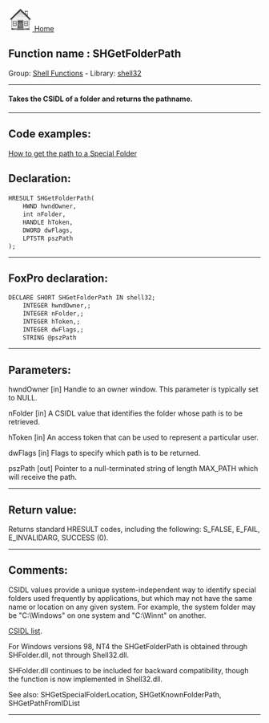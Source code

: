 [<img src="../../images/home.png"> Home ](https://github.com/VFPX/Win32API)  

## Function name : SHGetFolderPath
Group: [Shell Functions](../../functions_group.md#Shell_Functions)  -  Library: [shell32](../../libraries.md#shell32)  
***  


#### Takes the CSIDL of a folder and returns the pathname.
***  


## Code examples:
[How to get the path to a Special Folder](../../samples/sample_415.md)  

## Declaration:
```foxpro  
HRESULT SHGetFolderPath(
	HWND hwndOwner,
	int nFolder,
	HANDLE hToken,
	DWORD dwFlags,
	LPTSTR pszPath
);  
```  
***  


## FoxPro declaration:
```foxpro  
DECLARE SHORT SHGetFolderPath IN shell32;
	INTEGER hwndOwner,;
	INTEGER nFolder,;
	INTEGER hToken,;
	INTEGER dwFlags,;
	STRING @pszPath  
```  
***  


## Parameters:
hwndOwner
[in] Handle to an owner window. This parameter is typically set to NULL. 

nFolder
[in] A CSIDL value that identifies the folder whose path is to be retrieved.

hToken
[in] 
An access token that can be used to represent a particular user.

dwFlags
[in] Flags to specify which path is to be returned.

pszPath
[out] Pointer to a null-terminated string of length MAX_PATH which will receive the path.  
***  


## Return value:
Returns standard HRESULT codes, including the following: S_FALSE, E_FAIL, E_INVALIDARG, SUCCESS (0).  
***  


## Comments:
CSIDL values provide a unique system-independent way to identify special folders used frequently by applications, but which may not have the same name or location on any given system. For example, the system folder may be "C:\Windows" on one system and "C:\Winnt" on another.  
  
<a href="http://msdn.microsoft.com/en-us/library/bb762494(v=vs.85).aspx">CSIDL list</a>.  
  
For Windows versions 98, NT4 the SHGetFolderPath is obtained through SHFolder.dll, not through Shell32.dll.   
  
SHFolder.dll continues to be included for backward compatibility, though the function is now implemented in Shell32.dll.  
  
See also: SHGetSpecialFolderLocation, SHGetKnownFolderPath, SHGetPathFromIDList    
  
***  


